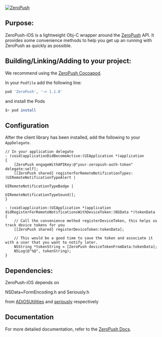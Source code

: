 [![ZeroPush](https://raw.github.com/SymmetricInfinity/ZeroPush-iOS/master/zeropush-docs-header.png)](https://zeropush.com)

Purpose:
---

ZeroPush-iOS is a lightweight Obj-C wrapper around the [ZeroPush](http://zeropush.com) API.
It provides some convenience methods to help you get up an running with ZeroPush as quickly as possible.

Building/Linking/Adding to your project:
---

We recommend using the [ZeroPush Cocoapod](http://cocoapods.org/?q=zeropush).

In your `Podfile` add the following line:

```ruby
pod 'ZeroPush', '~> 1.1.0'
```

and install the Pods
```bash
$> pod install
```

Configuration
---

After the client library has been installed, add the following to your `AppDelegate`.

```objc
// In your application delegate
- (void)applicationDidBecomeActive:(UIApplication *)application
{
    [ZeroPush engageWithAPIKey:@"your-zeropush-auth-token" delegate:self];
    [[ZeroPush shared] registerForRemoteNotificationTypes:(UIRemoteNotificationTypeAlert |
                                                           UIRemoteNotificationTypeBadge |
                                                           UIRemoteNotificationTypeSound)];
}

- (void)application:(UIApplication *)application didRegisterForRemoteNotificationsWithDeviceToken:(NSData *)tokenData
{
    // Call the convenience method registerDeviceToken, this helps us track device tokens for you
    [[ZeroPush shared] registerDeviceToken:tokenData];

    // This would be a good time to save the token and associate it with a user that you want to notify later.
    NSString *tokenString = [ZeroPush deviceTokenFromData:tokenData];
    NSLog(@"%@", tokenString);
}
```

Dependencies:
---

ZeroPush-iOS depends on

NSData+FormEncoding.h and Seriously.h

from [ADiOSUtilities](https://github.com/adamvduke/ADiOSUtilities) and [seriously](https://github.com/probablycorey/seriously) respectively

Documentation
---

For more detailed documentation, refer to the [ZeroPush Docs](https://zeropush.com/documentation).


